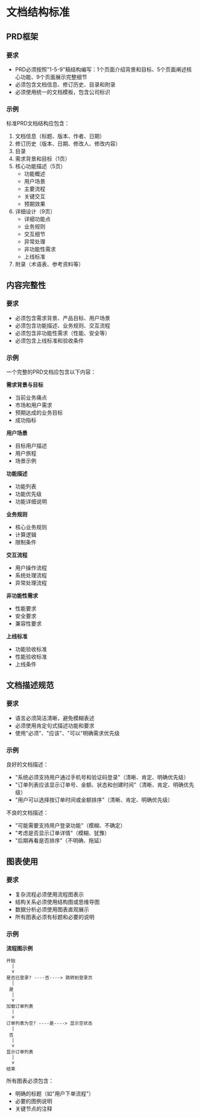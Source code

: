 # 文档结构标准

## PRD框架

### 要求
- PRD必须按照"1-5-9"稿结构编写：1个页面介绍背景和目标、5个页面阐述核心功能、9个页面展示完整细节
- 必须包含文档信息、修订历史、目录和附录
- 必须使用统一的文档模板，包含公司标识

### 示例
标准PRD文档结构应包含：
1. 文档信息（标题、版本、作者、日期）
2. 修订历史（版本、日期、修改人、修改内容）
3. 目录
4. 需求背景和目标（1页）
5. 核心功能描述（5页）
   - 功能概述
   - 用户场景
   - 主要流程
   - 关键交互
   - 预期效果
6. 详细设计（9页）
   - 详细功能点
   - 业务规则
   - 交互细节
   - 异常处理
   - 非功能性需求
   - 上线标准
7. 附录（术语表、参考资料等）

## 内容完整性

### 要求
- 必须包含需求背景、产品目标、用户场景
- 必须包含功能描述、业务规则、交互流程
- 必须包含非功能性需求（性能、安全等）
- 必须包含上线标准和验收条件

### 示例
一个完整的PRD文档应包含以下内容：

**需求背景与目标**
- 当前业务痛点
- 市场和用户需求
- 预期达成的业务目标
- 成功指标

**用户场景**
- 目标用户描述
- 用户旅程
- 场景示例

**功能描述**
- 功能列表
- 功能优先级
- 功能详细说明

**业务规则**
- 核心业务规则
- 计算逻辑
- 限制条件

**交互流程**
- 用户操作流程
- 系统处理流程
- 异常处理流程

**非功能性需求**
- 性能要求
- 安全要求
- 兼容性要求

**上线标准**
- 功能验收标准
- 性能验收标准
- 上线条件

## 文档描述规范

### 要求
- 语言必须简洁清晰，避免模糊表述
- 必须使用肯定句式描述功能和要求
- 使用"必须"、"应该"、"可以"明确需求优先级

### 示例
良好的文档描述：
- "系统必须支持用户通过手机号和验证码登录"（清晰、肯定、明确优先级）
- "订单列表应该显示订单号、金额、状态和创建时间"（清晰、肯定、明确优先级）
- "用户可以选择按订单时间或金额排序"（清晰、肯定、明确优先级）

不良的文档描述：
- "可能需要支持用户登录功能"（模糊、不确定）
- "考虑是否显示订单详情"（模糊、犹豫）
- "后期再看是否排序"（不明确、拖延）

## 图表使用

### 要求
- 复杂流程必须使用流程图表示
- 结构关系必须使用结构图或思维导图
- 数据分析必须使用图表直观展示
- 所有图表必须有标题和必要的说明

### 示例
**流程图示例**
```
开始
  |
  v
是否已登录? ----否----> 跳转到登录页
  |
 是
  |
  v
加载订单列表
  |
  v
订单列表为空? ----是----> 显示空状态
  |
 否
  |
  v
显示订单列表
  |
  v
结束
```

所有图表必须包含：
- 明确的标题（如"用户下单流程"）
- 必要的图例说明
- 关键节点的注释 